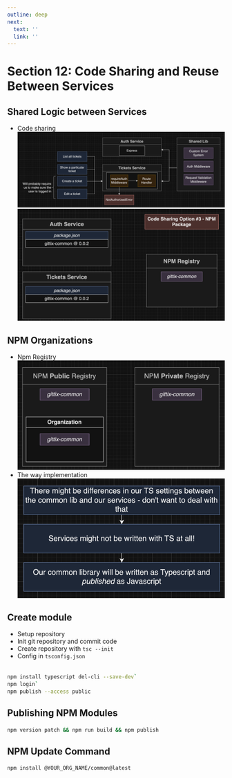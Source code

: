```yaml
---
outline: deep
next:
  text: ''
  link: ''
---
```


# Section 12: Code Sharing and Reuse Between Services

## Shared Logic between Services
 - Code sharing
 ![share code](./img/image-21.png)
 ![option share code](./img/image-24.png)

## NPM Organizations
 - Npm Registry
 ![alt text](./img/image-25.png)
 - The way implementation
 ![alt text](./img/image-26.png)

## Create module
 - Setup repository
 - Init git repository and commit code
 - Create repository with `tsc --init`
 - Config in `tsconfig.json`
  ```bash
  
  npm install typescript del-cli --save-dev`
  npm login`
  npm publish --access public
  ```

## Publishing NPM Modules
  ```bash
  npm version patch && npm run build && npm publish
  ```
## NPM Update Command
  ```bash
  npm install @YOUR_ORG_NAME/common@latest
  ```
